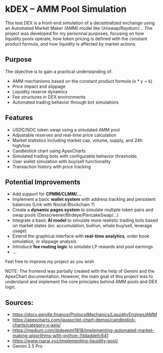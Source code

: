 # kDEX – AMM Pool Simulation

This test DEX is a front-end simulation of a decentralized exchange using an Automated Market Maker (AMM) model like Uniswap/Raydium/... The project was developed for my personnal purposes, focusing on how liquidity pools operate, how token pricing is defined with the constant product formula, and how liquidity is affected by market actions.

## Purpose

The objective is to gain a practical understanding of:

- AMM mechanisms based on the constant product formula (x * y = k)
- Price impact and slippage
- Liquidity reserve dynamics
- Fee structures in DEX environments
- Automated trading behavior through bot simulations

## Features

- USDC/NOC token swap using a simulated AMM pool
- Adjustable reserves and real-time price calculation
- Market statistics including market cap, volume, supply, and 24h high/low
- Candlestick chart using ApexCharts
- Simulated trading bots with configurable behavior thresholds
- User wallet simulation with buy/sell functionality
- Transaction history with price tracking

## Potential Improvements

- Add support for **CPMM/CLMM/...**
- Implement a basic **wallet system** with address tracking and persistent balances (Link with Noctal Blockchain ?)
- Create a **dynamic pages system** to simulate multiple token pairs and swap pools (Dexscreener/Birdeye/PancakeSwap/...)
- Integrate a basic **AI model** to simulate more realistic trading bots based on market states (ex: accumulation, bullrun, whale buy/sell, leverage usage)
- Extend the graphical interface with **real-time analytics**, order book simulation, or slippage analysis
- Introduce **fee routing logic** to simulate LP rewards and pool earnings
- ...
  
Feel free to improve my project as you wish

NOTE: The frontend was partially created with the help of Gemini and the ApexChart documentation. However, the main goal of this project was to understand and implement the core principles behind AMM pools and DEX logic.

## Sources:
- https://docs.pendle.finance/ProtocolMechanics/LiquidityEngines/AMM
- https://apexcharts.com/javascript-chart-demos/candlestick-charts/category-x-axis/
- https://medium.com/@deepml1818/implementing-automated-market-making-algorithms-with-python-7ddaddefc641
- https://www.rsarai.xyz/implementing-liquidity-pool/
- Gemini 2.5 Pro
